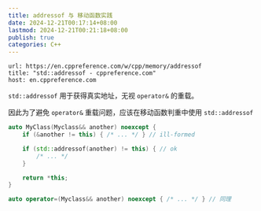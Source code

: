 ```yaml
---
title: addressof 与 移动函数实践
date: 2024-12-21T00:17:14+08:00
lastmod: 2024-12-21T00:21:18+08:00
publish: true
categories: C++
---
```


```cardlink
url: https://en.cppreference.com/w/cpp/memory/addressof
title: "std::addressof - cppreference.com"
host: en.cppreference.com
```

`std::addressof` 用于获得真实地址，无视 `operator&` 的重载。

因此为了避免 `operator&` 重载问题，应该在移动函数判重中使用 `std::addressof`

```cpp
auto MyClass(Myclass&& another) noexcept {
	if (&another != this) { /* ... */ } // ill-formed

	if (std::addressof(another) != this) { // ok
		/* ... */
	}

	return *this;
}

auto operator=(Myclass&& another) noexcept { /* ... */ } // 同理
```
